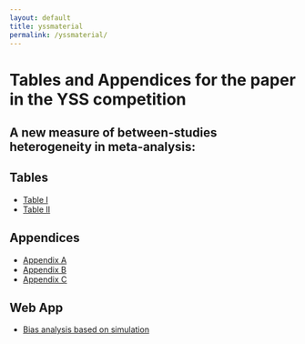 ```yaml
---
layout: default
title: yssmaterial
permalink: /yssmaterial/
---
```


Tables and Appendices for the paper in the YSS competition
========


## A new measure of between-studies heterogeneity in meta-analysis:

## Tables

* [Table I](/downloads/pdf/tab1.pdf)
* [Table II](/downloads/pdf/tab2.pdf)

## Appendices

* [Appendix A](/downloads/pdf/Append1.pdf)
* [Appendix B](/downloads/pdf/Append2.pdf)
* [Appendix C](/downloads/pdf/Append3.pdf)

## Web App

* [Bias analysis based on simulation](https://alecri.shinyapps.io/bias) 